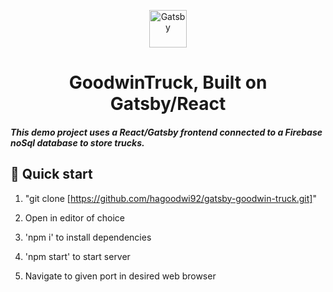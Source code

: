 <p align="center">
  <a href="https://www.gatsbyjs.com/?utm_source=starter&utm_medium=readme&utm_campaign=minimal-starter">
    <img alt="Gatsby" src="https://www.gatsbyjs.com/Gatsby-Monogram.svg" width="60" />
  </a>
</p>
<h1 align="center">
  GoodwinTruck, Built on Gatsby/React
</h1>

<h5>This demo project uses a React/Gatsby frontend connected to a Firebase noSql database to store trucks.</h5>

## 🚀 Quick start

1.  "git clone [https://github.com/hagoodwi92/gatsby-goodwin-truck.git]"

2. Open in editor of choice
3. 'npm i' to install dependencies 
4. 'npm start' to start server
5.  Navigate to given port in desired web browser

